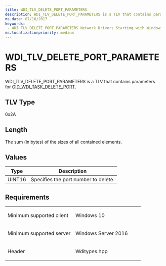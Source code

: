 ```yaml
---
title: WDI_TLV_DELETE_PORT_PARAMETERS
description: WDI_TLV_DELETE_PORT_PARAMETERS is a TLV that contains parameters for OID_WDI_TASK_DELETE_PORT.
ms.date: 07/18/2017
keywords:
 - WDI_TLV_DELETE_PORT_PARAMETERS Network Drivers Starting with Windows Vista
ms.localizationpriority: medium
---
```


# WDI\_TLV\_DELETE\_PORT\_PARAMETERS


WDI\_TLV\_DELETE\_PORT\_PARAMETERS is a TLV that contains parameters for [OID\_WDI\_TASK\_DELETE\_PORT](./oid-wdi-task-delete-port.md).

## TLV Type


0x2A

## Length


The sum (in bytes) of the sizes of all contained elements.

## Values


| Type   | Description                          |
|--------|--------------------------------------|
| UINT16 | Specifies the port number to delete. |

 

## Requirements

<table>
<colgroup>
<col width="50%" />
<col width="50%" />
</colgroup>
<tbody>
<tr class="odd">
<td><p>Minimum supported client</p></td>
<td><p>Windows 10</p></td>
</tr>
<tr class="even">
<td><p>Minimum supported server</p></td>
<td><p>Windows Server 2016</p></td>
</tr>
<tr class="odd">
<td><p>Header</p></td>
<td>Wditypes.hpp</td>
</tr>
</tbody>
</table>

 

